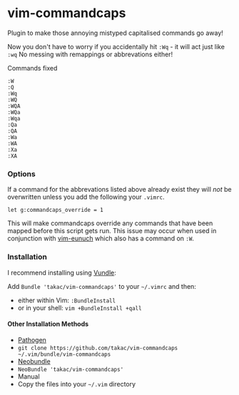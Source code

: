 # vim-commandcaps

Plugin to make those annoying mistyped capitalised commands go away!

Now you don't have to worry if you accidentally hit `:Wq` - it will act just like `:wq`
No messing with remappings or abbrevations either!

Commands fixed

    :W
	:Q
	:Wq
	:WQ
	:WQA
	:WQa
	:Wqa
	:Qa
	:QA
	:Wa
	:WA
	:Xa
	:XA

### Options

If a command for the abbrevations listed above already exist they will *not* be
overwritten unless you add the following your `.vimrc`.

    let g:commandcaps_override = 1

This will make commandcaps override any commands that have been mapped before
this script gets run. This issue may occur when used in conjunction with
[vim-eunuch](https://github.com/tpope/vim-eunuch) which also has a command on
`:W`.

### Installation
I recommend installing using [Vundle](https://github.com/gmarik/vundle):

Add `Bundle 'takac/vim-commandcaps'` to your `~/.vimrc` and then:

* either within Vim: `:BundleInstall`
* or in your shell: `vim +BundleInstall +qall`

#### Other Installation Methods
*  [Pathogen](https://github.com/tpope/vim-pathogen)
  *  `git clone https://github.com/takac/vim-commandcaps ~/.vim/bundle/vim-commandcaps`
*  [Neobundle](https://github.com/Shougo/neobundle.vim)
  *  `NeoBundle 'takac/vim-commandcaps'`
*  Manual
  *  Copy the files into your `~/.vim` directory
